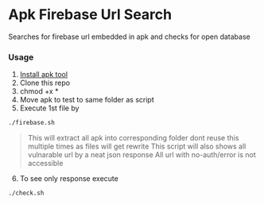 # Apk Firebase Url Search
Searches for firebase url embedded in apk and checks for open database
### Usage
  1. [Install apk tool ](https://ibotpeaches.github.io/Apktool/install/)
  2. Clone this repo
  3. chmod +x *
  4. Move apk to test to same folder as script
  5. Execute 1st file by 
  ```bash
./firebase.sh
```
  > This will extract all apk into corresponding folder dont reuse this multiple times as files will get rewrite
  > This script will also shows all vulnarable url by a neat json response
  > All url with no-auth/error is not accessible
  6. To see only response execute 
  ```bash
./check.sh
```
